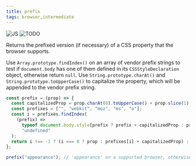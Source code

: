 ```yaml
---
title: prefix
tags: browser,intermediate
---
```


![JS](https://img.shields.io/badge/supports-javascript-yellow.svg?style=flat-square)
![TODO](https://img.shields.io/badge///TODO-blue.svg?style=flat-square)

Returns the prefixed version (if necessary) of a CSS property that the browser supports.

Use `Array.prototype.findIndex()` on an array of vendor prefix strings to test if `document.body` has one of them defined in its `CSSStyleDeclaration` object, otherwise return `null`.
Use `String.prototype.charAt()` and `String.prototype.toUpperCase()` to capitalize the property, which will be appended to the vendor prefix string.

```js
const prefix = (prop) => {
  const capitalizedProp = prop.charAt(0).toUpperCase() + prop.slice(1);
  const prefixes = ["", "webkit", "moz", "ms", "o"];
  const i = prefixes.findIndex(
    (prefix) =>
      typeof document.body.style[prefix ? prefix + capitalizedProp : prop] !==
      "undefined"
  );
  return i !== -1 ? (i === 0 ? prop : prefixes[i] + capitalizedProp) : null;
};
```

```js
prefix("appearance"); // 'appearance' on a supported browser, otherwise 'webkitAppearance', 'mozAppearance', 'msAppearance' or 'oAppearance'
```
